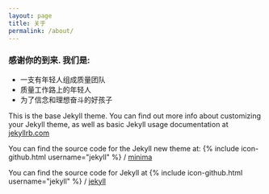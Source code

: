 ```yaml
---
layout: page
title: 关于
permalink: /about/
---
```


### 感谢你的到来. 我们是:
 - 一支有年轻人组成质量团队
 - 质量工作路上的年轻人
 - 为了信念和理想奋斗的好孩子

 
This is the base Jekyll theme. You can find out more info about customizing your Jekyll theme, as well as basic Jekyll usage documentation at [jekyllrb.com](http://jekyllrb.com/)

You can find the source code for the Jekyll new theme at:
{% include icon-github.html username="jekyll" %} /
[minima](https://github.com/jekyll/minima)

You can find the source code for Jekyll at
{% include icon-github.html username="jekyll" %} /
[jekyll](https://github.com/jekyll/jekyll)
